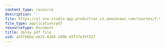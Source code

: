 ```yaml
---
content_type: resource
description: ''
file: https://ol-ocw-studio-app-production.s3.amazonaws.com/courses/7-91j-foundations-of-computational-and-systems-biology-spring-2014/a55f66beeb318266288693f37e35f337_kUN6rJ21Hno.pdf
file_type: application/pdf
resourcetype: Document
title: 3play pdf file
uid: a55f66be-eb31-8266-2886-93f37e35f337
---
```

